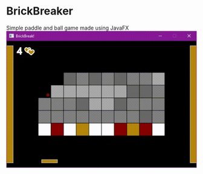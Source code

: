 # BrickBreaker
Simple paddle and ball game made using JavaFX
![](https://github.com/harrichardson/BrickBreaker/blob/master/BrickBreaker.gif)
